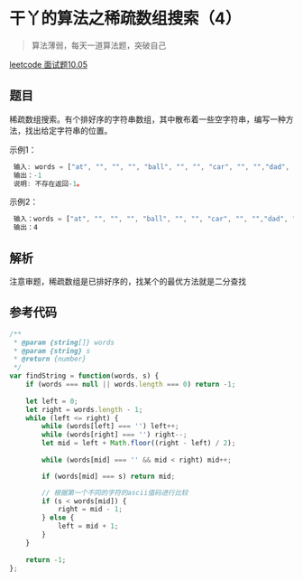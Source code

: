 # 干丫的算法之稀疏数组搜索（4）

> 算法薄弱，每天一道算法题，突破自己

[leetcode 面试题10.05](https://leetcode-cn.com/problems/sparse-array-search-lcci/)

## 题目

稀疏数组搜索。有个排好序的字符串数组，其中散布着一些空字符串，编写一种方法，找出给定字符串的位置。

示例1：

```js
 输入: words = ["at", "", "", "", "ball", "", "", "car", "", "","dad", "", ""], s = "ta"
 输出：-1
 说明: 不存在返回-1。
```

示例2：

```js
 输入：words = ["at", "", "", "", "ball", "", "", "car", "", "","dad", "", ""], s = "ball"
 输出：4
```



## 解析

注意审题，稀疏数组是已排好序的，找某个的最优方法就是二分查找

## 参考代码



```js
/**
 * @param {string[]} words
 * @param {string} s
 * @return {number}
 */
var findString = function(words, s) {
	if (words === null || words.length === 0) return -1;
	
	let left = 0;
	let right = words.length - 1;
	while (left <= right) {
		while (words[left] === '') left++;
		while (words[right] === '') right--;
		let mid = left + Math.floor((right - left) / 2);
		
		while (words[mid] === '' && mid < right) mid++;

		if (words[mid] === s) return mid;

		// 根据第一个不同的字符的ascii值码进行比较
		if (s < words[mid]) {
			right = mid - 1;
		} else {
			left = mid + 1;
		}
	}
	
	return -1;
};
```

